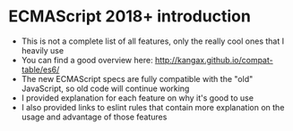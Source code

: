 # ECMAScript 2018+ introduction
- This is not a complete list of all features, only the really cool ones that I heavily use
- You can find a good overview here: http://kangax.github.io/compat-table/es6/
- The new ECMAScript specs are fully compatible with the "old" JavaScript, so old code will continue working
- I provided explanation for each feature on why it's good to use
- I also provided links to eslint rules that contain more explanation on the usage and advantage of those features